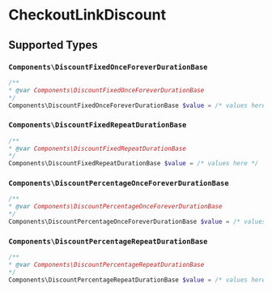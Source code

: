 # CheckoutLinkDiscount


## Supported Types

### `Components\DiscountFixedOnceForeverDurationBase`

```php
/**
* @var Components\DiscountFixedOnceForeverDurationBase
*/
Components\DiscountFixedOnceForeverDurationBase $value = /* values here */
```

### `Components\DiscountFixedRepeatDurationBase`

```php
/**
* @var Components\DiscountFixedRepeatDurationBase
*/
Components\DiscountFixedRepeatDurationBase $value = /* values here */
```

### `Components\DiscountPercentageOnceForeverDurationBase`

```php
/**
* @var Components\DiscountPercentageOnceForeverDurationBase
*/
Components\DiscountPercentageOnceForeverDurationBase $value = /* values here */
```

### `Components\DiscountPercentageRepeatDurationBase`

```php
/**
* @var Components\DiscountPercentageRepeatDurationBase
*/
Components\DiscountPercentageRepeatDurationBase $value = /* values here */
```

